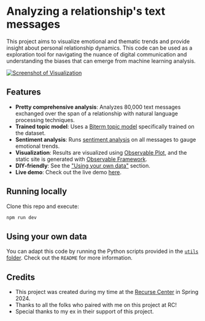# Analyzing a relationship's text messages

This project aims to visualize emotional and thematic trends and provide insight about personal relationship dynamics. This code can be used as a exploration tool for navigating the nuance of digital communication and understanding the biases that can emerge from machine learning analysis.


[![Screenshot of Visualization](https://github.com/teresaibarra/texts/assets/7967489/e4f7533b-05a1-449b-9719-17b67daf4563)](http://teresaibarra.com/texts/)

## Features

- **Pretty comprehensive analysis**: Analyzes 80,000 text messages exchanged over the span of a relationship with natural language processing techniques.
- **Trained topic model**: Uses a [Biterm topic model](https://github.com/xiaohuiyan/BTM/tree/master) specifically trained on the dataset.
- **Sentiment analysis**: Runs [sentiment analysis](https://www.nltk.org/_modules/nltk/sentiment/vader.html) on all messages to gauge emotional trends.
- **Visualization**: Results are visualized using [Observable Plot](https://observablehq.com/plot/), and the static site is generated with [Observable Framework](https://observablehq.com/framework/).
- **DIY-friendly**: See the ["Using your own data"](#using-your-own-data) section.
- **Live demo**: Check out the live demo [here](https://teresaibarra.com/texts).

## Running locally

Clone this repo and execute:

```bash
npm run dev
```

## Using your own data
You can adapt this code by running the Python scripts provided in the [`utils` folder](https://github.com/teresaibarra/texts/tree/main/utils). Check out the `README` for more information.


## Credits
- This project was created during my time at the [Recurse Center](http://recurse.com) in Spring 2024.
- Thanks to all the folks who paired with me on this project at RC!
- Special thanks to my ex in their support of this project.

